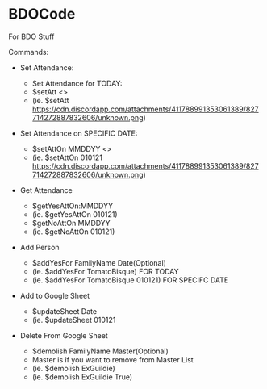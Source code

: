 # BDOCode
For BDO Stuff

Commands:

* Set Attendance:
  * Set Attendance for TODAY:
  * $setAtt <<URL>>
  * (ie. $setAtt https://cdn.discordapp.com/attachments/411788991353061389/827714272887832606/unknown.png)
    
* Set Attendance on SPECIFIC DATE:
  * $setAttOn MMDDYY <<URL>>
  * (ie. $setAttOn 010121 https://cdn.discordapp.com/attachments/411788991353061389/827714272887832606/unknown.png)

* Get Attendance
  * $getYesAttOn:MMDDYY
  * (ie. $getYesAttOn 010121)
  * $getNoAttOn MMDDYY 
  * (ie. $getNoAttOn 010121)

* Add Person
  * $addYesFor FamilyName Date(Optional)
  * (ie. $addYesFor TomatoBisque) FOR TODAY
  * (ie. $addYesFor TomatoBisque 010121) FOR SPECIFC DATE 

* Add to Google Sheet
  * $updateSheet Date
  * (ie. $updateSheet 010121

* Delete From Google Sheet
  * $demolish FamilyName Master(Optional)
  * Master is if you want to remove from Master List
  * (ie. $demolish ExGuildie)
  * (ie. $demolish ExGuildie True)